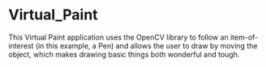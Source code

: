 # Virtual_Paint
This Virtual Paint application uses the OpenCV library to follow an item-of-interest (in this example, a Pen) and allows the user to draw by moving the object, which makes drawing basic things both wonderful and tough.
